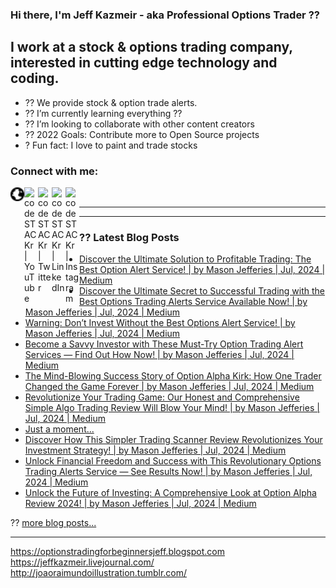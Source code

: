

<!--
**jeffkazmeir/jeffkazmeir** is a ✨ _special_ ✨ repository because its `README.md` (this file) appears on your GitHub profile.

Here are some ideas to get you started:

- 🔭 I’m currently working on ...
- 🌱 I’m currently learning ...
- 👯 I’m looking to collaborate on ...
- 🤔 I’m looking for help with ...
- 💬 Ask me about ...
- 📫 How to reach me: ...
- 😄 Pronouns: ...
- ⚡ Fun fact: ...
-->
### Hi there, I'm Jeff Kazmeir - aka Professional Options Trader ??
## I work at a stock & options trading company, interested in cutting edge technology and coding.

- ?? We provide stock & option trade alerts.
- ?? I’m currently learning everything ??
- ?? I’m looking to collaborate with other content creators
- ?? 2022 Goals: Contribute more to Open Source projects
- ? Fun fact: I love to paint and trade stocks


### Connect with me:

[<img align="left" alt="codeSTACKr.com" width="22px" src="https://raw.githubusercontent.com/iconic/open-iconic/master/svg/globe.svg" />][website]
[<img align="left" alt="codeSTACKr | YouTube" width="22px" src="https://cdn.jsdelivr.net/npm/simple-icons@v3/icons/youtube.svg" />][youtube]
[<img align="left" alt="codeSTACKr | Twitter" width="22px" src="https://cdn.jsdelivr.net/npm/simple-icons@v3/icons/twitter.svg" />][twitter]
[<img align="left" alt="codeSTACKr | LinkedIn" width="22px" src="https://cdn.jsdelivr.net/npm/simple-icons@v3/icons/linkedin.svg" />][linkedin]
[<img align="left" alt="codeSTACKr | Instagram" width="22px" src="https://cdn.jsdelivr.net/npm/simple-icons@v3/icons/instagram.svg" />][instagram]

<br />

---

---

### ?? Latest Blog Posts

<!-- BLOG-POST-LIST:START -->
- [Discover the Ultimate Solution to Profitable Trading: The Best Option Alert Service! | by Mason Jefferies | Jul, 2024 | Medium](https://tradingoptionsforbeginners.medium.com/discover-the-ultimate-solution-to-profitable-trading-the-best-option-alert-service-1c1c9e3cfb03?source=ifttt--------------3)
- [Discover the Ultimate Secret to Successful Trading with the Best Options Trading Alerts Service Available Now! | by Mason Jefferies | Jul, 2024 | Medium](https://tradingoptionsforbeginners.medium.com/discover-the-ultimate-secret-to-successful-trading-with-the-best-options-trading-alerts-service-35bb3eec4f26?source=ifttt--------------3)
- [Warning: Don’t Invest Without the Best Options Alert Service! | by Mason Jefferies | Jul, 2024 | Medium](https://tradingoptionsforbeginners.medium.com/warning-dont-invest-without-the-best-options-alert-service-056314446346?source=ifttt--------------3)
- [Become a Savvy Investor with These Must-Try Option Trading Alert Services — Find Out How Now! | by Mason Jefferies | Jul, 2024 | Medium](https://tradingoptionsforbeginners.medium.com/become-a-savvy-investor-with-these-must-try-option-trading-alert-services-find-out-how-now-ed57dfc613c8?source=ifttt--------------3)
- [The Mind-Blowing Success Story of Option Alpha Kirk: How One Trader Changed the Game Forever | by Mason Jefferies | Jul, 2024 | Medium](https://tradingoptionsforbeginners.medium.com/the-mind-blowing-success-story-of-option-alpha-kirk-how-one-trader-changed-the-game-forever-6c7805ef128c?source=ifttt--------------3)
- [Revolutionize Your Trading Game: Our Honest and Comprehensive Simple Algo Trading Review Will Blow Your Mind! | by Mason Jefferies | Jul, 2024 | Medium](https://tradingoptionsforbeginners.medium.com/revolutionize-your-trading-game-our-honest-and-comprehensive-simple-algo-trading-review-will-blow-b9a665bea04d?source=ifttt--------------3)
- [Just a moment...](https://medium.com/@tradingoptionsforbeginners/discover-the-secret-to-explosive-profits-with-the-1-best-options-trading-alert-service-93690ddbc7c4?source=ifttt--------------3)
- [Discover How This Simpler Trading Scanner Review Revolutionizes Your Investment Strategy! | by Mason Jefferies | Jul, 2024 | Medium](https://tradingoptionsforbeginners.medium.com/discover-how-this-simpler-trading-scanner-review-revolutionizes-your-investment-strategy-24f4d4be6934?source=ifttt--------------3)
- [Unlock Financial Freedom and Success with This Revolutionary Options Trading Alerts Service — See Results Now! | by Mason Jefferies | Jul, 2024 | Medium](https://tradingoptionsforbeginners.medium.com/unlock-financial-freedom-and-success-with-this-revolutionary-options-trading-alerts-service-see-d3a08ab805e5?source=ifttt--------------3)
- [Unlock the Future of Investing: A Comprehensive Look at Option Alpha Review 2024! | by Mason Jefferies | Jul, 2024 | Medium](https://tradingoptionsforbeginners.medium.com/unlock-the-future-of-investing-a-comprehensive-look-at-option-alpha-review-2024-77b5efdddf36?source=ifttt--------------3)
<!-- BLOG-POST-LIST:END -->

?? [more blog posts...](https://theministerofcapitalism.com/blog/)

---


[website]: https://kingtradingsystems.com/blog/
[twitter]: https://twitter.com/optionstradejef
[youtube]: https://www.youtube.com/channel/UCEo82TuA0YdbXyO2oPecIHQ
[instagram]: https://tradingoptionsforbeginners.medium.com
[linkedin]: https://ca.linkedin.com/in/theministerofcapitalism
 https://optionstradingforbeginnersjeff.blogspot.com
 https://jeffkazmeir.livejournal.com/
 http://joaoraimundoillustration.tumblr.com/



